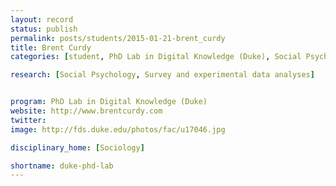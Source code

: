 ```yaml
---
layout: record
status: publish
permalink: posts/students/2015-01-21-brent_curdy
title: Brent Curdy
categories: [student, PhD Lab in Digital Knowledge (Duke), Social Psychology, Survey and experimental data analyses]

research: [Social Psychology, Survey and experimental data analyses]


program: PhD Lab in Digital Knowledge (Duke)
website: http://www.brentcurdy.com
twitter:  
image: http://fds.duke.edu/photos/fac/u17046.jpg

disciplinary_home: [Sociology]

shortname: duke-phd-lab
---
```


